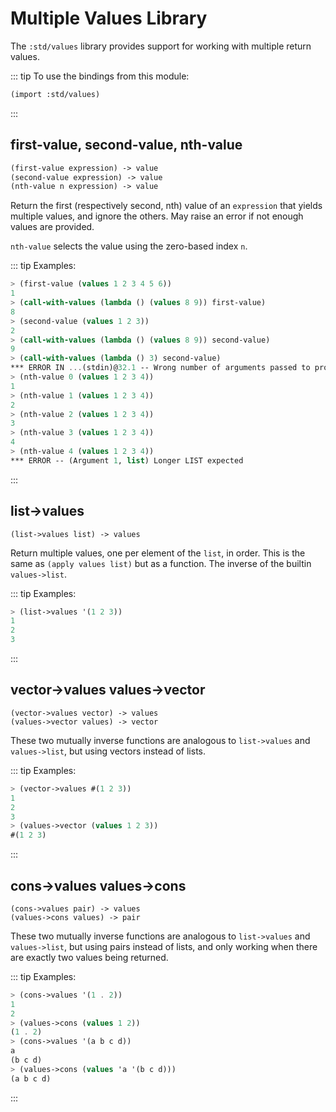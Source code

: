 # Multiple Values Library

The `:std/values` library provides support for working with
multiple return values.

::: tip To use the bindings from this module:
```scheme
(import :std/values)
```
:::

## first-value, second-value, nth-value
```scheme
(first-value expression) -> value
(second-value expression) -> value
(nth-value n expression) -> value
```

Return the first (respectively second, nth) value of an `expression`
that yields multiple values, and ignore the others.
May raise an error if not enough values are provided.

`nth-value` selects the value using the zero-based index `n`.

::: tip Examples:
```scheme
> (first-value (values 1 2 3 4 5 6))
1
> (call-with-values (lambda () (values 8 9)) first-value)
8
> (second-value (values 1 2 3))
2
> (call-with-values (lambda () (values 8 9)) second-value)
9
> (call-with-values (lambda () 3) second-value)
*** ERROR IN ...(stdin)@32.1 -- Wrong number of arguments passed to procedure
> (nth-value 0 (values 1 2 3 4))
1
> (nth-value 1 (values 1 2 3 4))
2
> (nth-value 2 (values 1 2 3 4))
3
> (nth-value 3 (values 1 2 3 4))
4
> (nth-value 4 (values 1 2 3 4))
*** ERROR -- (Argument 1, list) Longer LIST expected
```
:::

## list->values
```
(list->values list) -> values
```
Return multiple values, one per element of the `list`, in order.
This is the same as `(apply values list)` but as a function.
The inverse of the builtin `values->list`.

::: tip Examples:
```scheme
> (list->values '(1 2 3))
1
2
3
```
:::

## vector->values values->vector
```
(vector->values vector) -> values
(values->vector values) -> vector
```

These two mutually inverse functions are analogous to
`list->values` and `values->list`, but using vectors instead of lists.

::: tip Examples:
```scheme
> (vector->values #(1 2 3))
1
2
3
> (values->vector (values 1 2 3))
#(1 2 3)
```
:::

## cons->values values->cons
```
(cons->values pair) -> values
(values->cons values) -> pair
```

These two mutually inverse functions are analogous to
`list->values` and `values->list`, but using pairs instead of lists,
and only working when there are exactly two values being returned.

::: tip Examples:
```scheme
> (cons->values '(1 . 2))
1
2
> (values->cons (values 1 2))
(1 . 2)
> (cons->values '(a b c d))
a
(b c d)
> (values->cons (values 'a '(b c d)))
(a b c d)
```
:::
